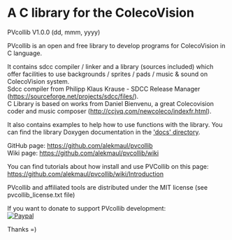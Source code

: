 # A C library for the ColecoVision #
PVcollib V1.0.0 (dd, mmm, yyyy)  

PVcollib is an open and free library to develop programs for ColecoVision in C language.

It contains sdcc compiler / linker and a library (sources included) which offer facilities to use backgrounds / sprites / pads / music & sound on ColecoVision system.   
Sdcc compiler from Philipp Klaus Krause - SDCC Release Manager  (https://sourceforge.net/projects/sdcc/files/).  
C Library is based on works from Daniel Bienvenu, a great Colecovision coder and music composer (http://ccjvq.com/newcoleco/indexfr.html).   

It also contains examples to help how to use functions with the library. You can find the library Doxygen documentation in the ['docs' directory](pvcollib/docs/html/files.html).  

GitHub page: https://github.com/alekmaul/pvcollib    
Wiki page: https://github.com/alekmaul/pvcollib/wiki  

You can find tutorials about how install and use PVCollib on this page: https://github.com/alekmaul/pvcollib/wiki/Introduction

PVcollib and affiliated tools are distributed under the MIT license (see pvcollib_license.txt file)  

If you want to donate to support PVcollib development:    
[![Paypal](https://www.paypalobjects.com/fr_FR/FR/i/btn/x-click-but04.gif)](https://www.paypal.com/cgi-bin/webscr?cmd=_s-xclick&hosted_button_id=Y5USKF23DQVLC)  

Thanks =)

